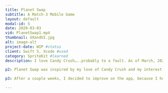 ```yaml
---
title: Planet Swap
subtitle: A Match-3 Mobile Game
layout: default
modal-id: 5
date: 2020-03-03
vid: PlanetSwap1.mp4
thumbnail: UXandUI.jpg
alt: image-alt
project-date: WIP #status
client: Swift 5, Xcode #used
category: SpriteKit #learned
description: I love Candy Crush…..probably to a fault. As of March, 2020 I am on level 2,761. I think it is the perfect game:colorful and engaging, with consistent new content. The game has new power ups and obstacles you unlock along your journey that make it intriguing, frustrating, and addicting. Candy Crush is a level-based, match-3 candy game and I have been playing it almost every day for the past 3 or 4 years. I love Candy Crush so much I decided to create my own.

p2: Planet Swap was inspired by my love of Candy Crush and my interest in SpriteKit, Apple's framework for mobile game development. I built the initial version of the game at Hack OHI/O, Ohio State's annual hackathon, and I really liked how it turned out. I followed a tutorial from raywenderlich.com to get me started and began making my own tweaks as the 24 hours came to a close. In version 1, when the app launched you would go straight into gameplay and through all 7 levels. Once you completed the last level, it looped you back around to the first level again. Literally endless fun.

p3: After a couple weeks, I decided to improve on the app, because I honestly did have a lot of fun creating, playing, and "researching" for it. I created new icons, a launch screen, and a lobby with an animated background for the first round. That is the version seen in the video above. In the near future, I want to add popups in between levels when gameplay begins and ends, a separate screen where you can pick a level to play once you unlock it, and add powerups for matches of 4 or more. This is my favorite side project I have worked on and I have high hopes for it.

---
```


